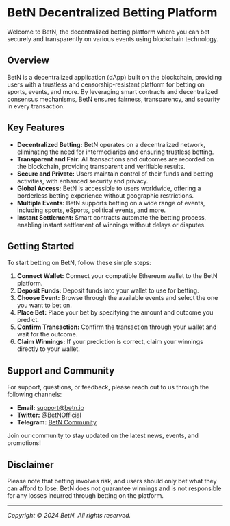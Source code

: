 # BetN Decentralized Betting Platform

Welcome to BetN, the decentralized betting platform where you can bet securely and transparently on various events using blockchain technology.

## Overview

BetN is a decentralized application (dApp) built on the blockchain, providing users with a trustless and censorship-resistant platform for betting on sports, events, and more. By leveraging smart contracts and decentralized consensus mechanisms, BetN ensures fairness, transparency, and security in every transaction.

## Key Features

-   **Decentralized Betting:** BetN operates on a decentralized network, eliminating the need for intermediaries and ensuring trustless betting.
-   **Transparent and Fair:** All transactions and outcomes are recorded on the blockchain, providing transparent and verifiable results.
-   **Secure and Private:** Users maintain control of their funds and betting activities, with enhanced security and privacy.
-   **Global Access:** BetN is accessible to users worldwide, offering a borderless betting experience without geographic restrictions.
-   **Multiple Events:** BetN supports betting on a wide range of events, including sports, eSports, political events, and more.
-   **Instant Settlement:** Smart contracts automate the betting process, enabling instant settlement of winnings without delays or disputes.

## Getting Started

To start betting on BetN, follow these simple steps:

1. **Connect Wallet:** Connect your compatible Ethereum wallet to the BetN platform.
2. **Deposit Funds:** Deposit funds into your wallet to use for betting.
3. **Choose Event:** Browse through the available events and select the one you want to bet on.
4. **Place Bet:** Place your bet by specifying the amount and outcome you predict.
5. **Confirm Transaction:** Confirm the transaction through your wallet and wait for the outcome.
6. **Claim Winnings:** If your prediction is correct, claim your winnings directly to your wallet.

## Support and Community

For support, questions, or feedback, please reach out to us through the following channels:

-   **Email:** support@betn.io
-   **Twitter:** [@BetNOfficial](https://twitter.com/betnfinance)
-   **Telegram:** [BetN Community](https://t.me/betnfinance)

Join our community to stay updated on the latest news, events, and promotions!

## Disclaimer

Please note that betting involves risk, and users should only bet what they can afford to lose. BetN does not guarantee winnings and is not responsible for any losses incurred through betting on the platform.

---

_Copyright © 2024 BetN. All rights reserved._

